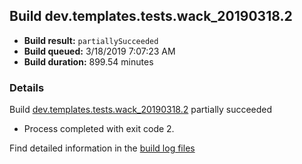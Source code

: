 ## Build dev.templates.tests.wack_20190318.2
- **Build result:** `partiallySucceeded`
- **Build queued:** 3/18/2019 7:07:23 AM
- **Build duration:** 899.54 minutes
### Details
Build [dev.templates.tests.wack_20190318.2](https://winappstudio.visualstudio.com/web/build.aspx?pcguid=a4ef43be-68ce-4195-a619-079b4d9834c2&builduri=vstfs%3a%2f%2f%2fBuild%2fBuild%2f27285) partially succeeded

+ Process completed with exit code 2.

Find detailed information in the [build log files](https://uwpctdiags.blob.core.windows.net/buildlogs/dev.templates.tests.wack_20190318.2_logs.zip)
